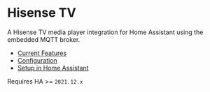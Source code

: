 # Hisense TV

A Hisense TV media player integration for Home Assistant using the embedded MQTT broker.

* [Current Features](https://github.com/bjgz/ha_hisense_tv#current-features)
* [Configuration](https://github.com/bjgz/ha_hisense_tv#configuration)
* [Setup in Home Assistant](https://github.com/bjgz/ha_hisense_tv#setup-in-home-assistant)

Requires HA >= `2021.12.x`

